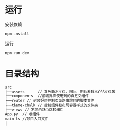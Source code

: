 # 运行

安装依赖

```bash
npm install
```

运行

```bash
npm run dev
```

# 目录结构

```bash
src
├──assets      // 存放静态文件，图片、图片和静态CSS文件等
├──components  //前端界面使用到的自定义组件
├──router // 封装好的控制页面路由跳转的脚本文件
├──theme-chalk // 控制组件和布局容器样式的文件夹
├──views // 不同的路由跳转组件
App.py  // 根组件
main.ts //项目入口文件
│

```
